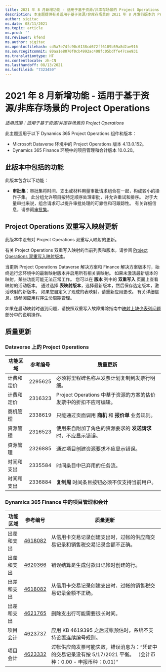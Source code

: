 ```yaml
---
title: 2021 年 8 月新增功能 - 适用于基于资源/非库存场景的 Project Operations
description: 本主题提供有关适用于基于资源/非库存场景的 2021 年 8 月发行版本的 Project Operations 中提供的质量更新的信息。
author: sigitac
ms.date: 08/11/2021
ms.topic: article
ms.prod: ''
ms.reviewer: kfend
ms.author: sigitac
ms.openlocfilehash: cd5a7e74fc90c6138cd672ff6109b59a8d2ae916
ms.sourcegitcommit: 80aa1e8070f0cb4992ac408fc05bdffe47cee931
ms.translationtype: HT
ms.contentlocale: zh-CN
ms.lasthandoff: 08/13/2021
ms.locfileid: "7323450"
---
```

# <a name="whats-new-august-2021---project-operations-for-resourcenon-stocked-based-scenarios"></a>2021 年 8 月新增功能 - 适用于基于资源/非库存场景的 Project Operations

*适用范围：适用于基于资源/非库存场景的 Project Operations*

此主题适用于以下 Dynamics 365 Project Operations 组件和版本：

   - Microsoft Dataverse 环境中的 Project Operations 版本 4.13.0.152。
   - Dynamics 365 Finance 环境中的项目管理和会计版本 10.0.20。

## <a name="features-included-in-this-release"></a>此版本中包括的功能

此版本包含以下功能：

- **审批集**：审批集将时间、支出或材料用量审批请求组合在一起，构成较小的操作子集。 此分组允许项目按特定顺序处理审批，并允许重试和排序。 对于大量审批来说，组合请求可以提升审批处理的可靠性和可跟踪性。 有关详细信息，请参阅[审批集](../approvals/approval-sets.md)。

## <a name="project-operations-dual-write-maps-updates"></a>Project Operations 双重写入映射更新

此版本中没有对 Project Operations 双重写入映射的更新。 

有关 Project Operations 双重写入映射的当前列表和版本，请参阅 [Project Operations 双重写入映射版本](../environment/resource-dual-write-maps.md)。

当更新 Project Operations Dataverse 解决方案和 Finance 解决方案版本时，始终运行您环境中的最新映射版本并启用所有相关表映射。 如果未激活最新版本的映射，某些功能可能无法正常工作。 您可以在 **版本** 列中的 **双重写入** 页面上查看映射的活动版本。 通过选择 **表映射版本**，选择最新版本，然后保存选定版本，激活映射的新版本。 如果您自定义了现成的表映射，请重新应用更改。 有关详细信息，请参阅[应用程序生命周期管理](/dynamics365/fin-ops-core/dev-itpro/data-entities/dual-write/app-lifecycle-management)。

如果在启动映射时遇到问题，请按照双重写入故障排除指南中[映射上缺少表列问题](/dynamics365/fin-ops-core/dev-itpro/data-entities/dual-write/dual-write-troubleshooting-finops-upgrades#missing-table-columns-issue-on-maps)部分中的说明操作。

## <a name="quality-updates"></a>质量更新

### <a name="project-operations-on-dataverse"></a>Dataverse 上的 Project Operations

| **功能区域** | **参考编号** | **质量更新** |
| --- | --- | --- |
| 计费和定价 | 2295625 | 必须将里程碑名称从发票计划复制到发票行明细。 |
| 计费和定价 | 2316323 | Project Operations 中基于资源的方案的估价发票中的折扣不应可编辑。 |
|   商机管理 | 2338619 | 只能通过页面调用 **商机** 和 **报价单** 业务规则。 |
| 资源管理 | 2316523 | 使用来自附加了角色的资源要求的 **发送请求** 时，不应显示错误。 |
| 资源管理 | 2326885 | 通过项目创建资源要求不应显示错误。 |
| 时间和支出 | 2335584 | 时间条目中已弃用的任务流。 |
| 时间和支出 | 2336884 | **复制周** 时间条目按钮必须不仅支持当前用户。 |


### <a name="project-management-and-accounting-on-dynamics-365-finance"></a>Dynamics 365 Finance 中的项目管理和会计

| 功能区域 | 参考编号 | 质量更新 |
| --- | --- | --- |
| 出差和支出 | [4618082](https://fix.lcs.dynamics.com/Issue/Details?kb=4618082&amp;bugId=583101&amp;dbType=3&amp;qc=9c85ac8ca1e5e9cd07fac9e9aa2cb0914724e28b86ad3339dacf7741f554c605) | 从信用卡交易记录创建支出时，过帐的供应商交易记录和销售税交易记录金额不正确。 |
| 出差和支出 | [4620366](https://fix.lcs.dynamics.com/Issue/Details?kb=4620366&amp;bugId=579485&amp;dbType=3&amp;qc=e864789bd95505ea624c537d585bf113c2de60b97c88439d44693dbd85aa8e92) | 错误结算是生成付款日记帐时创建的行。 |
| 出差和支出 | [4618082](https://fix.lcs.dynamics.com/Issue/Details?kb=4618082&amp;bugId=583101&amp;dbType=3&amp;qc=9c85ac8ca1e5e9cd07fac9e9aa2cb0914724e28b86ad3339dacf7741f554c605) | 从信用卡交易记录创建支出时，过帐的销售税交易记录金额不正确。 |
| 出差和支出 | [4621765](https://fix.lcs.dynamics.com/Issue/Details?kb=4621765&amp;bugId=587306&amp;dbType=3&amp;qc=6fbfad0123d4e95eaf8d5a5a2f6c354577c991b7905c852ab02d1f94e728a876) | 删除支出行可能需要很长时间。 |
| 项目会计 | [4623737](https://fix.lcs.dynamics.com/Issue/Details?kb=4623737&amp;bugId=598109&amp;dbType=3&amp;qc=4101fc5865201e21815299f2ff11ae46d5d5370510868df86c25ee09a8ca1a0c) | 应用 KB 4619395 之后过帐预估时，系统不支持设置连续编号规则。 |
| 项目会计 | [4623332](https://fix.lcs.dynamics.com/Issue/Details?kb=4623332&amp;bugId=586034&amp;dbType=3&amp;qc=2f64bb1977c4a9c9dd2ce9de7e72230b86eca14b6295c5bbfb614ea97ad81caf) | 过帐供应商发票可能失败，错误消息为：“凭证中的交易记录没有按 5/17/2021 平衡。 （会计币种：0.00 - 申报币种：0.01）” |
